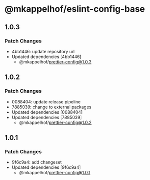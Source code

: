 # @mkappelhof/eslint-config-base

## 1.0.3

### Patch Changes

- 4bb1446: update repository url
- Updated dependencies [4bb1446]
  - @mkappelhof/prettier-config@1.0.3

## 1.0.2

### Patch Changes

- 0088404: update release pipeline
- 7885039: change to external packages
- Updated dependencies [0088404]
- Updated dependencies [7885039]
  - @mkappelhof/prettier-config@1.0.2

## 1.0.1

### Patch Changes

- 9f6c9a4: add changeset
- Updated dependencies [9f6c9a4]
  - @mkappelhof/prettier-config@1.0.1
